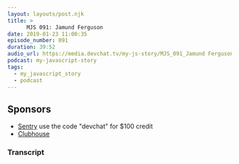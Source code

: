 ```yaml
---
layout: layouts/post.njk
title: >
      MJS 091: Jamund Ferguson
date: 2019-01-23 11:00:35
episode_number: 091
duration: 39:52
audio_url: https://media.devchat.tv/my-js-story/MJS_091_Jamund Ferguson.mp3
podcast: my-javascript-story
tags: 
  - my_javascript_story
  - podcast
---
```


## **Sponsors**

- [Sentry](http://sentry.io)&nbsp;use the code "devchat" for $100 credit
- [Clubhouse](https://clubhouse.io/jsjabber)


### Transcript



